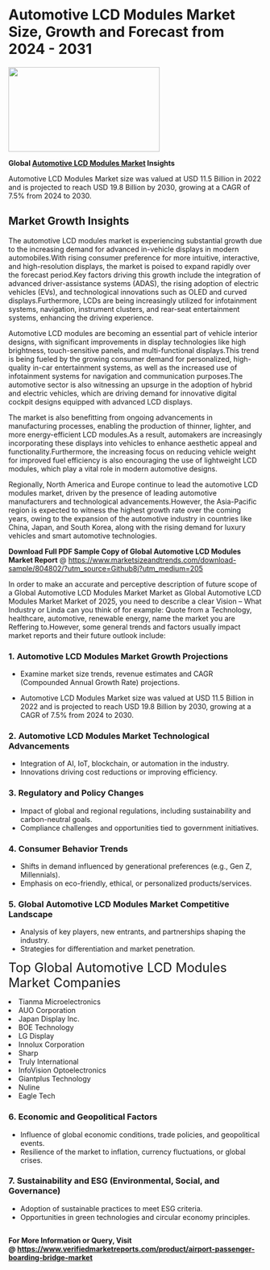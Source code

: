 <H1>Automotive LCD Modules Market Size, Growth and Forecast from 2024 - 2031</H1><img class="aligncenter size-medium wp-image-584254" src="https://thirdeyenews.in/wp-content/uploads/2024/09/Global-Market-Research-300x168.jpeg" alt="" width="300" height="168" /><p><strong>Global&nbsp;<a href="https://www.marketsizeandtrends.com/download-sample/804802/?utm_source=Github8j?utm_medium=205">Automotive LCD Modules Market</a> Insights</strong></p><p>Automotive LCD Modules Market size was valued at USD 11.5 Billion in 2022 and is projected to reach USD 19.8 Billion by 2030, growing at a CAGR of 7.5% from 2024 to 2030.</p><p><h2>Market Growth Insights</h2> <p>The automotive LCD modules market is experiencing substantial growth due to the increasing demand for advanced in-vehicle displays in modern automobiles.With rising consumer preference for more intuitive, interactive, and high-resolution displays, the market is poised to expand rapidly over the forecast period.Key factors driving this growth include the integration of advanced driver-assistance systems (ADAS), the rising adoption of electric vehicles (EVs), and technological innovations such as OLED and curved displays.Furthermore, LCDs are being increasingly utilized for infotainment systems, navigation, instrument clusters, and rear-seat entertainment systems, enhancing the driving experience.</p> <p>Automotive LCD modules are becoming an essential part of vehicle interior designs, with significant improvements in display technologies like high brightness, touch-sensitive panels, and multi-functional displays.This trend is being fueled by the growing consumer demand for personalized, high-quality in-car entertainment systems, as well as the increased use of infotainment systems for navigation and communication purposes.The automotive sector is also witnessing an upsurge in the adoption of hybrid and electric vehicles, which are driving demand for innovative digital cockpit designs equipped with advanced LCD displays.</p> <p>The market is also benefitting from ongoing advancements in manufacturing processes, enabling the production of thinner, lighter, and more energy-efficient LCD modules.As a result, automakers are increasingly incorporating these displays into vehicles to enhance aesthetic appeal and functionality.Furthermore, the increasing focus on reducing vehicle weight for improved fuel efficiency is also encouraging the use of lightweight LCD modules, which play a vital role in modern automotive designs.</p> <p>Regionally, North America and Europe continue to lead the automotive LCD modules market, driven by the presence of leading automotive manufacturers and technological advancements.However, the Asia-Pacific region is expected to witness the highest growth rate over the coming years, owing to the expansion of the automotive industry in countries like China, Japan, and South Korea, along with the rising demand for luxury vehicles and smart automotive technologies.</p> <p><span class=""><strong>Download Full PDF Sample Copy of Global Automotive LCD Modules Market Report</strong> @ <a href="https://www.marketsizeandtrends.com/download-sample/804802/?utm_source=Github8j?utm_medium=205" target="_blank">https://www.marketsizeandtrends.com/download-sample/804802/?utm_source=Github8j?utm_medium=205</a></span></p><p>In order to make an accurate and perceptive description of future scope of a Global&nbsp;Automotive LCD Modules Market Market as Global&nbsp;Automotive LCD Modules Market Market of 2025, you need to describe a clear Vision &ndash; What Industry or Linda can you think of for example: Quote from a Technology, healthcare, automotive, renewable energy, name the market you are Reffering to.However, some general trends and factors usually impact market reports and their future outlook include:</p><h3>1.&nbsp;<strong>Automotive LCD Modules Market Growth Projections</strong></h3><ul><li>Examine market size trends, revenue estimates and CAGR (Compounded Annual Growth Rate) projections.</li><li><p>Automotive LCD Modules Market size was valued at USD 11.5 Billion in 2022 and is projected to reach USD 19.8 Billion by 2030, growing at a CAGR of 7.5% from 2024 to 2030.</p></li></ul><h3>2.&nbsp;<strong>Automotive LCD Modules Market Technological Advancements</strong></h3><ul><li>Integration of AI, IoT, blockchain, or automation in the industry.</li><li>Innovations driving cost reductions or improving efficiency.</li></ul><h3>3.&nbsp;<strong>Regulatory and Policy Changes</strong></h3><ul><li>Impact of global and regional regulations, including sustainability and carbon-neutral goals.</li><li>Compliance challenges and opportunities tied to government initiatives.</li></ul><h3>4.&nbsp;<strong>Consumer Behavior Trends</strong></h3><ul><li>Shifts in demand influenced by generational preferences (e.g., Gen Z, Millennials).</li><li>Emphasis on eco-friendly, ethical, or personalized products/services.</li></ul><h3>5.&nbsp;<strong>Global Automotive LCD Modules Market Competitive Landscape</strong></h3><ul><li>Analysis of key players, new entrants, and partnerships shaping the industry.</li><li>Strategies for differentiation and market penetration.</li></ul><p data-pm-slice="1 1 []"><span style="color: inherit; font-family: inherit; font-size: 25px;">Top Global Automotive LCD Modules Market Companies</span></p><div class="" data-test-id=""><p><li>Tianma Microelectronics</li><li> AUO Corporation</li><li> Japan Display Inc.</li><li> BOE Technology</li><li> LG Display</li><li> Innolux Corporation</li><li> Sharp</li><li> Truly International</li><li> InfoVision Optoelectronics</li><li> Giantplus Technology</li><li> Nuline</li><li> Eagle Tech</li></p></div><h3>6.&nbsp;<strong>Economic and Geopolitical Factors</strong></h3><ul><li>Influence of global economic conditions, trade policies, and geopolitical events.</li><li>Resilience of the market to inflation, currency fluctuations, or global crises.</li></ul><h3>7.&nbsp;<strong>Sustainability and ESG (Environmental, Social, and Governance)</strong></h3><ul><li>Adoption of sustainable practices to meet ESG criteria.</li><li>Opportunities in green technologies and circular economy principles.</li></ul><h2><strong style="font-size: 14px;">For More Information or Query, Visit @&nbsp;</strong><a style="background-color: #ffffff; font-size: 14px;" href="https://www.marketsizeandtrends.com/report/automotive-lcd-modules-market/" target="_blank">https://www.verifiedmarketreports.com/product/airport-passenger-boarding-bridge-market</a></h2>